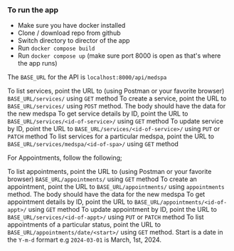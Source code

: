 ### To run the app
- Make sure you have docker installed
- Clone / download repo from github
- Switch directory to director of the app
- Run `docker compose build`
- Run `docker compose up` (make sure port 8000 is open as that's where the app runs)

The `BASE_URL` for the API is `localhost:8000/api/medspa`

To list services, point the URL to (using Postman or your favorite browser) `BASE_URL/services/` using `GET` method
To create a service, point the URL to `BASE_URL/services/` using `POST` method. The body should have the data for the new medspa
To get service details by ID, point the URL to `BASE_URL/services/<id-of-service>/` using `GET` method
To update service by ID, point the URL to `BASE_URL/services/<id-of-service>/` using `PUT` or `PATCH` method
To list services for a particular medspa, point the URL to `BASE_URL/services/medspa/<id-of-spa>/` using `GET` method

For Appointments, follow the following;

To list appointments, point the URL to (using Postman or your favorite browser) `BASE_URL/appointments/` using `GET` method
To create an appointment, point the URL to `BASE_URL/appointments/` using `appointments` method. The body should have the data for the new medspa
To get appointment details by ID, point the URL to `BASE_URL/appointments/<id-of-appt>/` using `GET` method
To update appointment by ID, point the URL to `BASE_URL/services/<id-of-appt>/` using `PUT` or `PATCH` method
To list appointments of a particular status, point the URL to `BASE_URL/appointments/date/<start>/` using `GET` method. Start is a date in the `Y-m-d` formart e.g `2024-03-01` is March, 1st, 2024.



